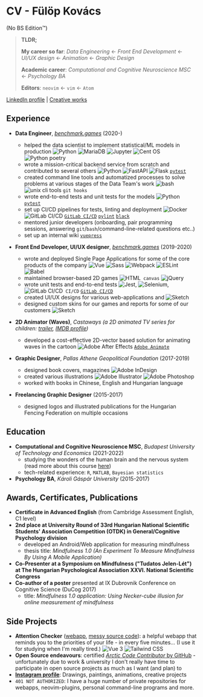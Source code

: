 # CV - Fülöp Kovács

(No BS Edition&trade;)

> **TLDR;**
>
> **My career so far**: _Data Engineering_ ← _Front End Development_ ← _UI/UX design_ ← _Animation_ ← _Graphic Design_
>
> **Academic career**: _Computational and Cognitive Neuroscience MSC_ ← _Psychology BA_
>
> **Editors**: `neovim` ← `vim` &larr; `Atom`

[LinkedIn profile](https://www.linkedin.com/in/fulop-kovacs/) | [Creative works](https://www.behance.net/gallery/132579721/Creative-Portfolio)

## Experience

- **Data Engineer**, [_benchmark.games_](https://www.benchmark.games/) (2020-)

  - helped the data scientist to implement statistical/ML models in production ![Python](https://img.shields.io/badge/Python-3776AB?style=for-the-badge&logo=python&logoColor=white) ![MariaDB](https://img.shields.io/badge/MariaDB-003545?style=for-the-badge&logo=mariadb&logoColor=white) ![Jupyter](https://img.shields.io/badge/Jupyter-F37626.svg?&style=for-the-badge&logo=Jupyter&logoColor=white) ![Cent OS](https://img.shields.io/badge/Cent%20OS-262577?style=for-the-badge&logo=CentOS&logoColor=white) ![`Python poetry`](https://python-poetry.org/)
  - wrote a mission-critical backend service from scratch and contributed to several others ![Python](https://img.shields.io/badge/Python-3776AB?style=for-the-badge&logo=python&logoColor=white) ![FastAPI](https://img.shields.io/badge/fastapi-109989?style=for-the-badge&logo=FASTAPI&logoColor=white) ![Flask](https://img.shields.io/badge/Flask-000000?style=for-the-badge&logo=flask&logoColor=white) [`pytest`](https://docs.pytest.org/en/6.2.x/)
  - created command line tools and automatized processes to solve problems at various stages of the Data Team's work ![bash](https://img.shields.io/badge/GNU%20Bash-4EAA25?style=for-the-badge&logo=GNU%20Bash&logoColor=white) ![unix cli tools](https://img.shields.io/badge/Shell_Script-121011?style=for-the-badge&logo=gnu-bash&logoColor=white) `git hooks`
  - wrote end-to-end tests and unit tests for the models ![Python](https://img.shields.io/badge/Python-3776AB?style=for-the-badge&logo=python&logoColor=white) [`pytest`](https://docs.pytest.org/en/6.2.x/)
  - set up CI/CD pipelines for tests, linting and deployment ![Docker](https://img.shields.io/badge/Docker-2CA5E0?style=for-the-badge&logo=docker&logoColor=white) ![GitLab CI/CD](https://img.shields.io/badge/GitLab-330F63?style=for-the-badge&logo=gitlab&logoColor=white) [`GitLab CI/CD`](https://docs.gitlab.com/ee/ci/) [`pylint`](https://pylint.org/) [`black`](https://github.com/psf/black)
  - mentored junior developers (onboarding, pair programming sessions, answering `git`/`bash`/command-line-related questions etc..)
  - set up an internal wiki [`vuepress`](https://vuepress.vuejs.org/)

- **Front End Developer, UI/UX designer**, [_benchmark.games_](https://www.benchmark.games/) (2019-2020)

  - wrote and deployed Single Page Applications for some of the core products of the company ![Vue](https://img.shields.io/badge/Vue.js-35495E?style=for-the-badge&logo=vuedotjs&logoColor=4FC08D) ![Sass](https://img.shields.io/badge/Sass-CC6699?style=for-the-badge&logo=sass&logoColor=white) ![Webpack](https://img.shields.io/badge/Webpack-8DD6F9?style=for-the-badge&logo=Webpack&logoColor=white) ![ESLint](https://img.shields.io/badge/eslint-3A33D1?style=for-the-badge&logo=eslint&logoColor=white) ![Babel](https://img.shields.io/badge/Babel-F9DC3E?style=for-the-badge&logo=babel&logoColor=white)
  - maintained browser-based 2D games ![HTML](https://img.shields.io/badge/HTML5-E34F26?style=for-the-badge&logo=html5&logoColor=white)` canvas` ![jQuery](https://img.shields.io/badge/jQuery-0769AD?style=for-the-badge&logo=jquery&logoColor=white)
  - wrote unit tests and end-to-end tests ![Jest](https://img.shields.io/badge/Jest-C21325?style=for-the-badge&logo=jest&logoColor=white), ![Selenium](https://img.shields.io/badge/Selenium-43B02A?style=for-the-badge&logo=Selenium&logoColor=white), ![GitLab CI/CD](https://img.shields.io/badge/GitLab-330F63?style=for-the-badge&logo=gitlab&logoColor=white)` CI/CD` [`GitLab CI/CD`](https://docs.gitlab.com/ee/ci/)
  - created UI/UX designs for various web-applications and ![Sketch](https://img.shields.io/badge/Sketch-FFB387?style=for-the-badge&logo=sketch&logoColor=black)
  - designed custom skins for our games and reports for some of our customers ![Sketch](https://img.shields.io/badge/Sketch-FFB387?style=for-the-badge&logo=sketch&logoColor=black)

- **2D Animator (Waves)**, _Castaways (a 2D animated TV series for children: [trailer](https://www.youtube.com/watch?v=KAigE9QSL0s), [IMDB profile](https://www.imdb.com/title/tt6451356))_

  - developed a cost-effective 2D-vector based solution for animating waves in the cartoon ![Adobe After Effects](https://img.shields.io/badge/Adobe-After%20Effects-CF96FD?style=for-the-badge&logo=Adobe-After-Effects&labelColor=393665&logoWidth=15) [`Adobe Animate`](https://www.adobe.com/products/animate.html)

- **Graphic Designer**, _Pallas Athene Geopolitical Foundation_ (2017-2019)

  - designed book covers, magazines ![Adobe InDesign](https://img.shields.io/badge/Adobe%20InDesign-FF3366?style=for-the-badge&logo=Adobe%20InDesign&logoColor=white)
  - created various illustrations ![Adobe Illustrator](https://img.shields.io/badge/Adobe%20Illustrator-FF9A00?style=for-the-badge&logo=adobe%20illustrator&logoColor=white) ![Adobe Photoshop](https://img.shields.io/badge/Adobe-Photoshop-31A8FF?style=for-the-badge&logo=Adobe-Photoshop&labelColor=0a446b&logoWidth=15)
  - worked with books in Chinese, English and Hungarian language

- **Freelancing Graphic Designer** (2015-2017)

  - designed logos and illustrated publications for the Hungarian Fencing Federation on multiple occasions

## Education

- **Computational and Cognitive Neuroscience MSC**, _Budapest University of Technology and Economics_ (2021-2022)
  - studying the wonders of the human brain and the nervous system (read more about this course [here](http://www.cogsci.bme.hu/~ktkuser/master_CogSci_eng/))
  - tech-related experience: `R`, `MATLAB`, `Bayesian statistics`
- **Psychology BA**, _Károli Gáspár University_ (2015-2017)

## Awards, Certificates, Publications

- **Certificate in Advanced English** (from Cambridge Assessment English, C1 level)
- **2nd place at University Round of 33rd Hungarian National Scientific Students' Association Competition (OTDK) in General/Cognitive Psychology division**
  - developed an Android/Web application for measuring mindfulness
  - thesis title: _Mindfulness 1.0 (An Experiment To Measure Mindfulness By Using A Mobile Application)_
- **Co-Presenter at a Symposium on Mindfulness ("Tudatos Jelen-Lét") at The Hungarian Psychological Association XXVI. National Scientific Congress**
- **Co-author of a poster** presented at IX Dubrovnik Conference on Cognitive Science (DuCog 2017)
  - title: _Mindfulness 1.0 application: Using Necker-cube illusion for online measurement of mindfulness_

## Side Projects

- **Attention Checker** ([webapp](https://fulopkovacs.gitlab.io/attention-check/), [messy source code](https://gitlab.com/fulopkovacs/attention-check)): a helpful webapp that reminds you to the priorities of your life - in every five minutes... (I use it for studying when I'm really tired.) ![Vue 3](https://img.shields.io/badge/Vue.js-35495E?style=for-the-badge&logo=vuedotjs&logoColor=4FC08D) ![Tailwind CSS](https://img.shields.io/badge/Tailwind_CSS-38B2AC?style=for-the-badge&logo=tailwind-css&logoColor=white)
- **Open Source endeavours**: certified [_Arctic Code Contributor_ by GitHub](https://github.com/fulopkovacs) - unfortunately due to work & university I don't really have time to participate in open source projects as much as I want (and plan) to
- [**Instagram profile**](https://www.instagram.com/fulopkovacs/): Drawings, paintings, animations, creative projects
- `401 NOT AUTHORIZED`: I have a huge number of private repositories for webapps, neovim-plugins, personal command-line programs and more.
